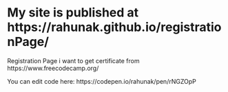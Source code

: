 
<h1>My site is published at https://rahunak.github.io/registrationPage/</h1>
<p>Registration Page i want to get certificate from https://www.freecodecamp.org/</p>
<p>You can edit code here: https://codepen.io/rahunak/pen/rNGZOpP</p>
